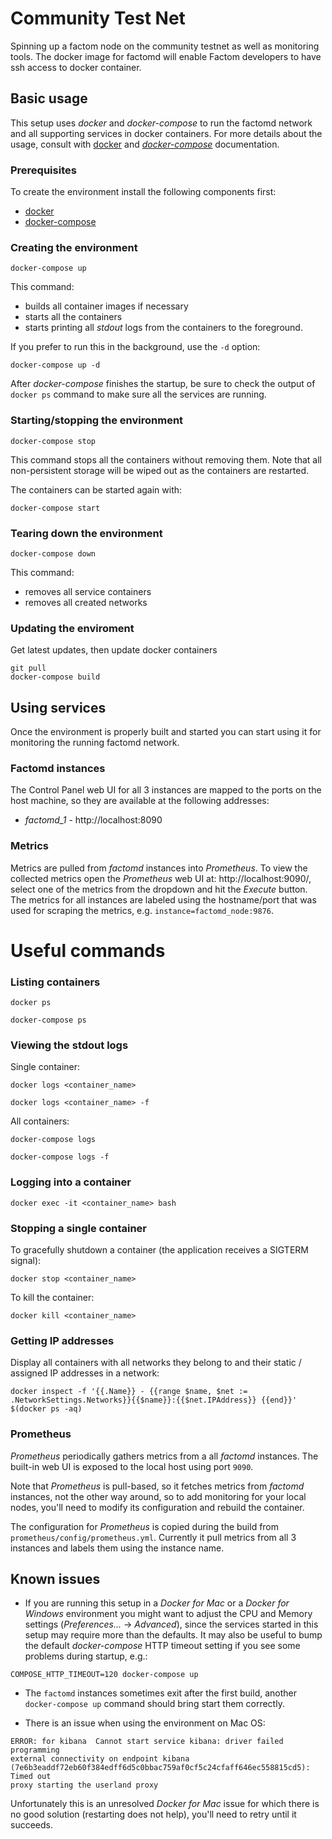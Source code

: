 # Community Test Net

Spinning up a factom node on the community testnet as well as monitoring tools. The docker image for factomd will enable Factom developers to have ssh access to docker container.

## Basic usage

This setup uses *docker* and *docker-compose* to run the factomd network and
all supporting services in docker containers. For more details about the usage,
consult with [docker](https://docs.docker.com/) and
[*docker-compose*](https://docs.docker.com/compose/) documentation.

### Prerequisites

To create the environment install the following components first:
 - [docker](https://www.docker.com/community-edition)
 - [docker-compose](https://docs.docker.com/compose/install/)

### Creating the environment

```
docker-compose up
```

This command:
 - builds all container images if necessary
 - starts all the containers
 - starts printing all *stdout* logs from the containers to the foreground.

If you prefer to run this in the background, use the `-d` option:

```
docker-compose up -d
```

After *docker-compose* finishes the startup, be sure to check the output of
`docker ps` command to make sure all the services are running.

### Starting/stopping the environment

```
docker-compose stop
```

This command stops all the containers without removing them. Note that all
non-persistent storage will be wiped out as the containers are restarted.

The containers can be started again with:

```
docker-compose start
```

### Tearing down the environment

```
docker-compose down
```

This command:
 - removes all service containers
 - removes all created networks

### Updating the enviroment

Get latest updates, then update docker containers

```
git pull
docker-compose build
```

## Using services

Once the environment is properly built and started you can start using it for
monitoring the running factomd network.

### Factomd instances

The Control Panel web UI for all 3 instances are mapped to the ports on the
host machine, so they are available at the following addresses:
 * *factomd_1* - http://localhost:8090

### Metrics

Metrics are pulled from *factomd* instances into *Prometheus*. To view the
collected metrics open the *Prometheus* web UI at: http://localhost:9090/,
select one of the metrics from the dropdown and hit the *Execute* button. The
metrics for all instances are labeled using the hostname/port that was used for
scraping the metrics, e.g. `instance=factomd_node:9876`.

# Useful commands

### Listing containers

```
docker ps
```
```
docker-compose ps
```

### Viewing the stdout logs

Single container:

```
docker logs <container_name>
```
```
docker logs <container_name> -f
```

All containers:

```
docker-compose logs
```
```
docker-compose logs -f
```

### Logging into a container

```
docker exec -it <container_name> bash
```

### Stopping a single container

To gracefully shutdown a container (the application receives a SIGTERM signal):

```
docker stop <container_name>
```

To kill the container:

```
docker kill <container_name>
```

### Getting IP addresses

Display all containers with all networks they belong to and their static /
assigned IP addresses in a network:

```
docker inspect -f '{{.Name}} - {{range $name, $net := .NetworkSettings.Networks}}{{$name}}:{{$net.IPAddress}} {{end}}' $(docker ps -aq)
```

### Prometheus

*Prometheus* periodically gathers metrics from a all *factomd* instances. The
built-in web UI is exposed to the local host using port `9090`.

Note that *Prometheus* is pull-based, so it fetches metrics from *factomd*
instances, not the other way around, so to add monitoring for your local nodes,
you'll need to modify its configuration and rebuild the container.

The configuration for *Prometheus* is copied during the build from
`prometheus/config/prometheus.yml`. Currently it pull metrics from all 3
instances and labels them using the instance name.

## Known issues

* If you are running this setup in a *Docker for Mac* or a *Docker for Windows*
  environment you might want to adjust the CPU and Memory settings
  (*Preferences...* -> *Advanced*), since the services started in this setup
  may require more than the defaults. It may also be useful to bump the default
  *docker-compose* HTTP timeout setting if you see some problems during
  startup, e.g.:

```
COMPOSE_HTTP_TIMEOUT=120 docker-compose up
```

* The `factomd` instances sometimes exit after the first build, another
  `docker-compose up` command should bring start them correctly.

* There is an issue when using the environment on Mac OS:

```
ERROR: for kibana  Cannot start service kibana: driver failed programming
external connectivity on endpoint kibana
(7e6b3eaddf72eb60f384edff6d5c0bbac759af0cf5c24cfaff646ec558815cd5): Timed out
proxy starting the userland proxy
```

Unfortunately this is an unresolved *Docker for Mac* issue for which there is
no good solution (restarting does not help), you'll need to retry until it
succeeds.